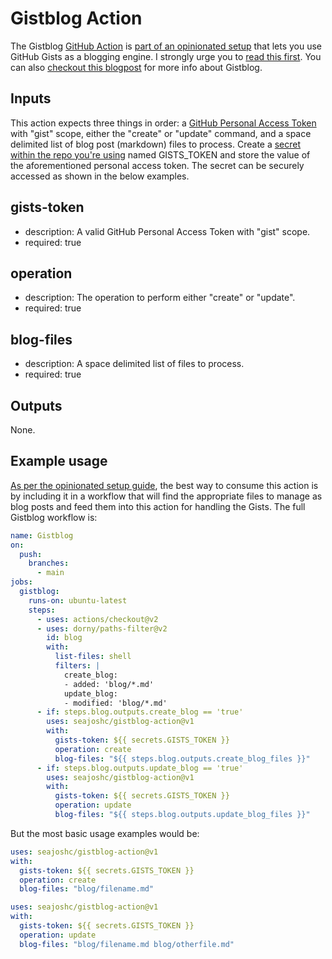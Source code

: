 # Gistblog Action

The Gistblog [GitHub Action](https://github.com/features/actions) is [part of an opinionated setup](https://github.com/seajoshc/gistblog) that lets you use GitHub Gists as a blogging engine. I strongly urge you to [read this first](https://github.com/seajoshc/gistblog#readme). You can also [checkout this blogpost](https://gist.github.com/seajoshc/9a3ee57dd7f380b5d6ce2a17805013c8) for more info about Gistblog.

## Inputs

This action expects three things in order: a [GitHub Personal Access Token](https://docs.github.com/en/authentication/keeping-your-account-and-data-secure/creating-a-personal-access-token) with "gist" scope, either the "create" or "update" command, and a space delimited list of blog post (markdown) files to process. Create a [secret within the repo you're using](https://docs.github.com/en/actions/security-guides/encrypted-secrets) named GISTS_TOKEN and store the value of the aforementioned personal access token. The secret can be securely accessed as shown in the below examples.

## gists-token

- description: A valid GitHub Personal Access Token with "gist" scope.
- required: true

## operation

- description: The operation to perform either "create" or "update".
- required: true

## blog-files

- description: A space delimited list of files to process.
- required: true

## Outputs

None.

## Example usage

[As per the opinionated setup guide](https://github.com/seajoshc/gistblog#readme), the best way to consume this action is by including it in a workflow that will find the appropriate files to manage as blog posts and feed them into this action for handling the Gists. The full Gistblog workflow is:

```yaml
name: Gistblog
on:
  push:
    branches:
      - main
jobs:
  gistblog:
    runs-on: ubuntu-latest
    steps:
      - uses: actions/checkout@v2
      - uses: dorny/paths-filter@v2
        id: blog
        with:
          list-files: shell
          filters: |
            create_blog:
            - added: 'blog/*.md'
            update_blog:
            - modified: 'blog/*.md'
      - if: steps.blog.outputs.create_blog == 'true'
        uses: seajoshc/gistblog-action@v1
        with:
          gists-token: ${{ secrets.GISTS_TOKEN }}
          operation: create
          blog-files: "${{ steps.blog.outputs.create_blog_files }}"
      - if: steps.blog.outputs.update_blog == 'true'
        uses: seajoshc/gistblog-action@v1
        with:
          gists-token: ${{ secrets.GISTS_TOKEN }}
          operation: update
          blog-files: "${{ steps.blog.outputs.update_blog_files }}"
```

But the most basic usage examples would be:

```yaml
uses: seajoshc/gistblog-action@v1
with:
  gists-token: ${{ secrets.GISTS_TOKEN }}
  operation: create
  blog-files: "blog/filename.md"
```

```yaml
uses: seajoshc/gistblog-action@v1
with:
  gists-token: ${{ secrets.GISTS_TOKEN }}
  operation: update
  blog-files: "blog/filename.md blog/otherfile.md"
```
